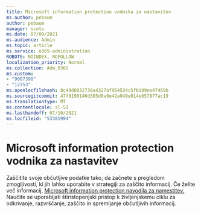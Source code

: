 ```yaml
---
title: Microsoft information protection vodnika za nastavitev
ms.author: pebaum
author: pebaum
manager: scotv
ms.date: 07/09/2021
ms.audience: Admin
ms.topic: article
ms.service: o365-administration
ROBOTS: NOINDEX, NOFOLLOW
localization_priority: Normal
ms.collection: Adm_O365
ms.custom:
- "9007398"
- "12353"
ms.openlocfilehash: 8c49d0832738a4327af954534c5fb199ee47459b
ms.sourcegitcommit: 47f0190146d385d0a9e42a049e014e657877ac19
ms.translationtype: MT
ms.contentlocale: sl-SI
ms.lasthandoff: 07/10/2021
ms.locfileid: "53381994"
---
```

# <a name="microsoft-information-protection-setup-guide"></a>Microsoft information protection vodnika za nastavitev

Zaščitite svoje občutljive podatke tako, da začnete s pregledom zmogljivosti, ki jih lahko uporabite v strategiji za zaščito informacij. Če želite več informacij, [Microsoft information protection navodila za namestitev.](https://admin.microsoft.com/adminportal/home#/modernonboarding/mipsetupguide) Naučite se uporabljati štiristopenjski pristop k življenjskemu ciklu za odkrivanje, razvrščanje, zaščito in spremljanje občutljivih informacij.